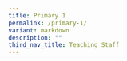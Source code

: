 ```yaml
---
title: Primary 1
permalink: /primary-1/
variant: markdown
description: ""
third_nav_title: Teaching Staff
---
```

